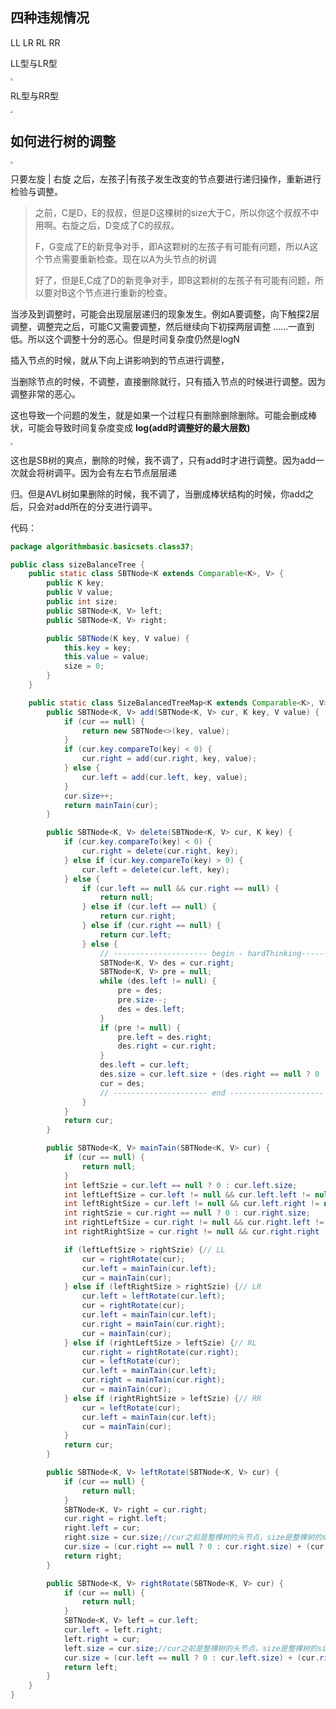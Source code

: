 





## 四种违规情况

LL  LR  RL  RR

LL型与LR型

<img src="D:/%E4%BD%A0%E5%A5%BDJava/11-17108469453361.png" style="zoom:25%;" />

RL型与RR型

<img src="D:/%E4%BD%A0%E5%A5%BDJava/12-17108470569903.png" style="zoom:25%;" />



## 如何进行树的调整



<img src="D:/%E4%BD%A0%E5%A5%BDJava/13-17108482721235.png" style="zoom:25%;" />

只要左旋 | 右旋 之后，左孩子|有孩子发生改变的节点要进行递归操作，重新进行检验与调整。

> 之前，C是D，E的叔叔，但是D这棵树的size大于C，所以你这个叔叔不中用啊。右旋之后，D变成了C的叔叔。
>
> F，G变成了E的新竞争对手，即A这颗树的左孩子有可能有问题，所以A这个节点需要重新检查。现在以A为头节点的树调
>
> 好了，但是E,C成了D的新竞争对手，即B这颗树的左孩子有可能有问题，所以要对B这个节点进行重新的检查。



当涉及到调整时，可能会出现层层递归的现象发生。例如A要调整，向下触探2层调整，调整完之后，可能C又需要调整，然后继续向下初探两层调整 ......一直到低。所以这个调整十分的恶心。但是时间复杂度仍然是logN



插入节点的时候，就从下向上讲影响到的节点进行调整，



当删除节点的时候，不调整，直接删除就行，只有插入节点的时候进行调整。因为调整非常的恶心。

这也导致一个问题的发生，就是如果一个过程只有删除删除删除。可能会删成棒状，可能会导致时间复杂度变成 **log(add时调整好的最大层数)**

<img src="D:/%E4%BD%A0%E5%A5%BDJava/14-17108506090488.png" style="zoom:25%;" />

这也是SB树的爽点，删除的时候，我不调了，只有add时才进行调整。因为add一次就会将树调平。因为会有左右节点层层递

归。但是AVL树如果删除的时候，我不调了，当删成棒状结构的时候，你add之后，只会对add所在的分支进行调平。	











代码：

```java
package algorithmbasic.basicsets.class37;

public class sizeBalanceTree {
    public static class SBTNode<K extends Comparable<K>, V> {
        public K key;
        public V value;
        public int size;
        public SBTNode<K, V> left;
        public SBTNode<K, V> right;

        public SBTNode(K key, V value) {
            this.key = key;
            this.value = value;
            size = 0;
        }
    }

    public static class SizeBalancedTreeMap<K extends Comparable<K>, V> {
        public SBTNode<K, V> add(SBTNode<K, V> cur, K key, V value) {
            if (cur == null) {
                return new SBTNode<>(key, value);
            }
            if (cur.key.compareTo(key) < 0) {
                cur.right = add(cur.right, key, value);
            } else {
                cur.left = add(cur.left, key, value);
            }
            cur.size++;
            return mainTain(cur);
        }

        public SBTNode<K, V> delete(SBTNode<K, V> cur, K key) {
            if (cur.key.compareTo(key) < 0) {
                cur.right = delete(cur.right, key);
            } else if (cur.key.compareTo(key) > 0) {
                cur.left = delete(cur.left, key);
            } else {
                if (cur.left == null && cur.right == null) {
                    return null;
                } else if (cur.left == null) {
                    return cur.right;
                } else if (cur.right == null) {
                    return cur.left;
                } else {
                    // --------------------- begin - hardThinking---------------------
                    SBTNode<K, V> des = cur.right;
                    SBTNode<K, V> pre = null;
                    while (des.left != null) {
                        pre = des;
                        pre.size--;
                        des = des.left;
                    }
                    if (pre != null) {
                        pre.left = des.right;
                        des.right = cur.right;
                    }
                    des.left = cur.left;
                    des.size = cur.left.size + (des.right == null ? 0 : des.right.size) + 1;
                    cur = des;
                    // --------------------- end ---------------------
                }
            }
            return cur;
        }

        public SBTNode<K, V> mainTain(SBTNode<K, V> cur) {
            if (cur == null) {
                return null;
            }
            int leftSzie = cur.left == null ? 0 : cur.left.size;
            int leftLeftSize = cur.left != null && cur.left.left != null ? cur.left.left.size : 0;
            int leftRightSize = cur.left != null && cur.left.right != null ? cur.left.right.size : 0;
            int rightSzie = cur.right == null ? 0 : cur.right.size;
            int rightLeftSize = cur.right != null && cur.right.left != null ? cur.right.left.size : 0;
            int rightRightSize = cur.right != null && cur.right.right != null ? cur.right.right.size : 0;

            if (leftLeftSize > rightSzie) {// LL
                cur = rightRotate(cur);
                cur.left = mainTain(cur.left);
                cur = mainTain(cur);
            } else if (leftRightSize > rightSzie) {// LR
                cur.left = leftRotate(cur.left);
                cur = rightRotate(cur);
                cur.left = mainTain(cur.left);
                cur.right = mainTain(cur.right);
                cur = mainTain(cur);
            } else if (rightLeftSize > leftSzie) {// RL
                cur.right = rightRotate(cur.right);
                cur = leftRotate(cur);
                cur.left = mainTain(cur.left);
                cur.right = mainTain(cur.right);
                cur = mainTain(cur);
            } else if (rightRightSize > leftSzie) {// RR
                cur = leftRotate(cur);
                cur.left = mainTain(cur.left);
                cur = mainTain(cur);
            }
            return cur;
        }

        public SBTNode<K, V> leftRotate(SBTNode<K, V> cur) {
            if (cur == null) {
                return null;
            }
            SBTNode<K, V> right = cur.right;
            cur.right = right.left;
            right.left = cur;
            right.size = cur.size;//cur之前是整棵树的头节点，size是整棵树的size
            cur.size = (cur.right == null ? 0 : cur.right.size) + (cur.left == null ? 0 : cur.left.size) + 1;
            return right;
        }

        public SBTNode<K, V> rightRotate(SBTNode<K, V> cur) {
            if (cur == null) {
                return null;
            }
            SBTNode<K, V> left = cur.left;
            cur.left = left.right;
            left.right = cur;
            left.size = cur.size;//cur之前是整棵树的头节点，size是整棵树的size
            cur.size = (cur.left == null ? 0 : cur.left.size) + (cur.right == null ? 0 : cur.right.size) + 1;
            return left;
        }
    }
}

```



































